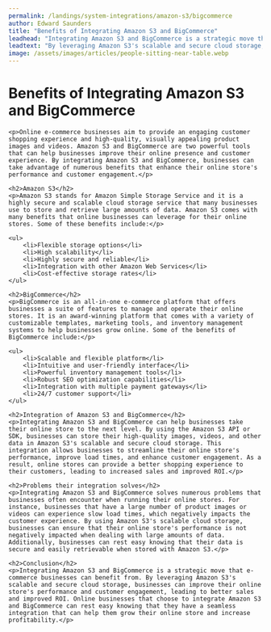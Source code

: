 ```yaml
---
permalink: /landings/system-integrations/amazon-s3/bigcommerce
author: Edward Saunders
title: "Benefits of Integrating Amazon S3 and BigCommerce"
leadhead: "Integrating Amazon S3 and BigCommerce is a strategic move that e-commerce businesses can benefit from"
leadtext: "By leveraging Amazon S3's scalable and secure cloud storage, businesses can improve their online store's performance and customer engagement, leading to better sales and improved ROI. Online businesses that choose to integrate Amazon S3 and BigCommerce can rest easy knowing that they have a seamless integration that can help them grow their online store and increase profitability."
image: /assets/images/articles/people-sitting-near-table.webp
---
```

<div class="arttext">	<h1>Benefits of Integrating Amazon S3 and BigCommerce</h1>

	<p>Online e-commerce businesses aim to provide an engaging customer shopping experience and high-quality, visually appealing product images and videos. Amazon S3 and BigCommerce are two powerful tools that can help businesses improve their online presence and customer experience. By integrating Amazon S3 and BigCommerce, businesses can take advantage of numerous benefits that enhance their online store's performance and customer engagement.</p>
    
    <h2>Amazon S3</h2>
    <p>Amazon S3 stands for Amazon Simple Storage Service and it is a highly secure and scalable cloud storage service that many businesses use to store and retrieve large amounts of data. Amazon S3 comes with many benefits that online businesses can leverage for their online stores. Some of these benefits include:</p>
    
    <ul>
        <li>Flexible storage options</li>
        <li>High scalability</li>
        <li>Highly secure and reliable</li>
        <li>Integration with other Amazon Web Services</li>
        <li>Cost-effective storage rates</li>
    </ul>
    
    <h2>BigCommerce</h2>
    <p>BigCommerce is an all-in-one e-commerce platform that offers businesses a suite of features to manage and operate their online stores. It is an award-winning platform that comes with a variety of customizable templates, marketing tools, and inventory management systems to help businesses grow online. Some of the benefits of BigCommerce include:</p>
    
    <ul>
        <li>Scalable and flexible platform</li>
        <li>Intuitive and user-friendly interface</li>
        <li>Powerful inventory management tools</li>
        <li>Robust SEO optimization capabilities</li>
        <li>Integration with multiple payment gateways</li>
        <li>24/7 customer support</li>
    </ul>
    
    <h2>Integration of Amazon S3 and BigCommerce</h2>
    <p>Integrating Amazon S3 and BigCommerce can help businesses take their online store to the next level. By using the Amazon S3 API or SDK, businesses can store their high-quality images, videos, and other data in Amazon S3's scalable and secure cloud storage. This integration allows businesses to streamline their online store's performance, improve load times, and enhance customer engagement. As a result, online stores can provide a better shopping experience to their customers, leading to increased sales and improved ROI.</p>
    
    <h2>Problems their integration solves</h2>
    <p>Integrating Amazon S3 and BigCommerce solves numerous problems that businesses often encounter when running their online stores. For instance, businesses that have a large number of product images or videos can experience slow load times, which negatively impacts the customer experience. By using Amazon S3's scalable cloud storage, businesses can ensure that their online store's performance is not negatively impacted when dealing with large amounts of data. Additionally, businesses can rest easy knowing that their data is secure and easily retrievable when stored with Amazon S3.</p>
    
    <h2>Conclusion</h2>
    <p>Integrating Amazon S3 and BigCommerce is a strategic move that e-commerce businesses can benefit from. By leveraging Amazon S3's scalable and secure cloud storage, businesses can improve their online store's performance and customer engagement, leading to better sales and improved ROI. Online businesses that choose to integrate Amazon S3 and BigCommerce can rest easy knowing that they have a seamless integration that can help them grow their online store and increase profitability.</p>
</div>